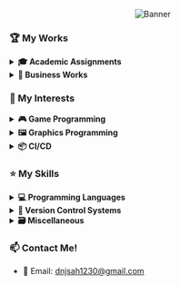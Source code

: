 <p align="center"><img src="https://gist.githubusercontent.com/DropFL/555f95048d2ae9dfa5b68c7e1b037e7c/raw/Banner.png" alt="Banner"/></p>

### 🏆 My Works

<details>
  <summary><b>🎓 Academic Assignments</b></summary>

  <ul>
    <li>
      <b>Java Programming Practice</b>
      <ul>
        <li><a href="https://github.com/DropFL/Graphics2DTest">Trioz: Rhythmic Platformer Game</a></li>
      </ul>
    </li>
    <li>
      <b>Programming Languages</b>
      <ul>
        <li><a href="https://github.com/DropFL/ProgLang">Kotlin-to-Java Transpiler Project</a></li>
      </ul>
    </li>
    <li>
      <b>Operating Systems</b>
      <ul>
        <li>MFQ Scheduling Simulation Project (<a href="https://github.com/DropFL/OS_PA1">repo</a>, <a href="https://dropfl.github.io/docs/ko/os-pa1/overview/">docs</a>)</li>
        <li><a href="https://github.com/DropFL/OS_PA2">FUSE-based In-memory File System Project</a></li>
      </ul>
    </li>
    <li>
      <b>Open Source Software Practice</b>
      <ul>
        <li><a href="https://github.com/19-1-skku-oss/2019-1-OSS-L3">ChatterBot</a></li>
      </ul>
    </li>
    <li>
      <b>Fundamentals of Machine Learning</b>
      <ul>
        <li><a href="https://github.com/DropFL/ML">Machine Learning Implementation Collection</a></li>
      </ul>
    </li>
  </ul>
</details>

<details>
  <summary><b>💼 Business Works</b></summary>

  <ul>
    <li>
      <b>TODO</b>
    </li>
  </ul>
</details>

### 🎯 My Interests

<details>
  <summary><b>🎮 Game Programming</b></summary>

  <ul>
    <li>Unity Engine</li>
    <li>Unreal Engine</li>
  </ul>
</details>

<details>
  <summary><b>🖼 Graphics Programming</b></summary>

  <ul>
    <li>OpenGL</li>
  </ul>
</details>

<details>
  <summary><b>📦 CI/CD</b></summary>

  <ul>
    <li>Jenkins</li>
    <li>Travis CI</li>
  </ul>
</details>

### ⭐ My Skills

<details>
  <summary><b>💻 Programming Languages</b></summary>

  <ul>
    <li>
      <b>C-Family</b>
      <ul>
        <li>C/C++</li>
        <li>Obj-C</li>
      </ul>
    </li>
    <li>
      <b>Java</b>
      <ul>
        <li>Android</li>
        <li>JNI</li>
      </ul>
    </li>
    <li>
      <b>Script Languages</b>
      <ul>
        <li>Lua</li>
        <li>JavaScript</li>
        <li>Python</li>
      </ul>
    </li>
  </ul>
</details>

<details>
  <summary><b>🧬 Version Control Systems</b></summary>

  <ul>
    <li>Git</li>
    <li>SVN</li>
  </ul>
</details>

<details>
  <summary><b>🗃 Miscellaneous</b></summary>

  <ul>
    <li>GitHub Actions</li>
    <li>Markdown</li>
  </ul>
</details>

### 📫 Contact Me!

* 📧 Email: dnjsah1230@gmail.com
